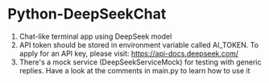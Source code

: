 # Python-DeepSeekChat

1. Chat-like terminal app using DeepSeek model
2. API token should be stored in environment variable called AI_TOKEN. To apply for an API key, please visit: https://api-docs.deepseek.com/
3. There's a mock service (DeepSeekServiceMock) for testing with generic replies. Have a look at the comments in main.py to learn how to use it